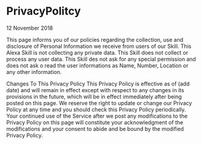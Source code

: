 # PrivacyPolitcy
12 November 2018

This page informs you of our policies regarding the collection, use and disclosure of
Personal Information we receive from users of our Skill.
This Alexa Skill is not collecting any private data. This Skill does not collect or process any user data.
This Skill des not ask for any special permission and does not ask o read the user informations as Name, Number, Location or any other information.


Changes To This Privacy Policy
This Privacy Policy is effective as of (add date) and will remain in effect except with respect to any
changes in its provisions in the future, which will be in effect immediately after being posted on this
page.
We reserve the right to update or change our Privacy Policy at any time and you should check this
Privacy Policy periodically. Your continued use of the Service after we post any modifications to the
Privacy Policy on this page will constitute your acknowledgment of the modifications and your
consent to abide and be bound by the modified Privacy Policy.
